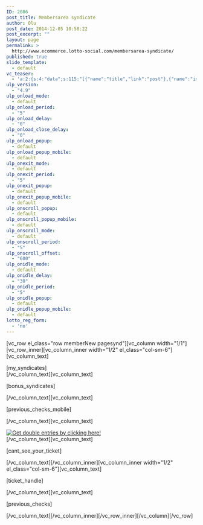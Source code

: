 ```yaml
---
ID: 2086
post_title: Membersarea syndicate
author: Olu
post_date: 2014-12-05 10:58:22
post_excerpt: ""
layout: page
permalink: >
  http://www.ecommerce.lotto-social.com/membersarea-syndicate/
published: true
slide_template:
  - default
vc_teaser:
  - 'a:2:{s:4:"data";s:115:"[{"name":"title","link":"post"},{"name":"image","image":"featured","link":"none"},{"name":"text","mode":"excerpt"}]";s:7:"bgcolor";s:0:"";}'
ulp_version:
  - "4.9"
ulp_onload_mode:
  - default
ulp_onload_period:
  - "5"
ulp_onload_delay:
  - "0"
ulp_onload_close_delay:
  - "0"
ulp_onload_popup:
  - default
ulp_onload_popup_mobile:
  - default
ulp_onexit_mode:
  - default
ulp_onexit_period:
  - "5"
ulp_onexit_popup:
  - default
ulp_onexit_popup_mobile:
  - default
ulp_onscroll_popup:
  - default
ulp_onscroll_popup_mobile:
  - default
ulp_onscroll_mode:
  - default
ulp_onscroll_period:
  - "5"
ulp_onscroll_offset:
  - "600"
ulp_onidle_mode:
  - default
ulp_onidle_delay:
  - "30"
ulp_onidle_period:
  - "5"
ulp_onidle_popup:
  - default
ulp_onidle_popup_mobile:
  - default
lotto_reg_form:
  - 'no'
---
```

[vc_row el_class="row memberNew pagesynd"][vc_column width="1/1"][vc_row_inner][vc_column_inner width="1/2" el_class="col-sm-6"][vc_column_text]
<div id="ticketWrapper">[my_syndicates]</div>
[/vc_column_text][vc_column_text]

[bonus_syndicates]

[/vc_column_text][vc_column_text]

[previous_checks_mobile]

[/vc_column_text][vc_column_text]
<div id="hilton_banner" class="col-lg-12 whiteBg tc padding-xs imgFull"><a title="Get double entries by clicking here!" href="http://promo.lotto-social.com/spa-break/" target="_blank"><img src="https://lottosocial.s3.amazonaws.com/cms2/wp-content/uploads/spa_db_ent.jpg" alt="Get double entries by clicking here!" />
</a></div>
[/vc_column_text][vc_column_text]

[cant_see_your_ticket]

[/vc_column_text][/vc_column_inner][vc_column_inner width="1/2" el_class="col-sm-6"][vc_column_text]

[ticket_handle]

[/vc_column_text][vc_column_text]

[previous_checks]

[/vc_column_text][/vc_column_inner][/vc_row_inner][/vc_column][/vc_row]